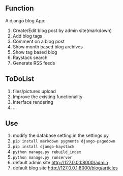 Function
----
A django blog App:

  1. Create/Edit blog post by admin site(markdown)
  2. Add blog tags
  3. Comment on a blog post
  4. Show month based blog archives
  5. Show tag based blog
  6. Raystack search
  7. Generate RSS feeds

ToDoList
----
  1. files/pictures upload
  2. Improve the existing functionality
  3. Interface rendering 
  4. ...

Use
---
  1. modify the database setting in the settings.py
  2. `pip install markdown pygments django-pagedown`
  3. `pip install django-haystack`
  4. `python manage.py rebuild_index`
  5. `python manage.py runserver`
  6. default admin site http://127.0.0.1:8000/admin
  7. default blog site http://127.0.0.1:8000/blog/articles
	

